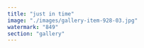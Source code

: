 ```yaml
---
title: "just in time"
image: "./images/gallery-item-928-03.jpg"
watermark: "849"
section: "gallery"
---
```


